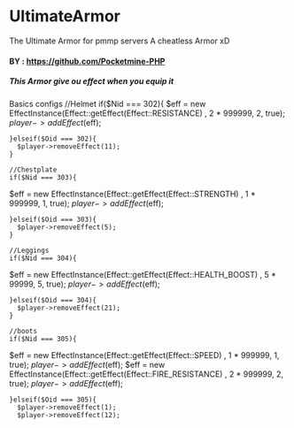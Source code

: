 # UltimateArmor
The Ultimate Armor for pmmp servers
A cheatless Armor xD

#### BY : https://github.com/Pocketmine-PHP
##### This Armor give ou effect when you equip it
Basics configs
    //Helmet
    if($Nid === 302){
 $eff = new EffectInstance(Effect::getEffect(Effect::RESISTANCE) , 2 * 999999, 2, true);
$player->addEffect($eff);
      
    }elseif($Oid === 302){
      $player->removeEffect(11);
    }
    
    //Chestplate
    if($Nid === 303){
 $eff = new EffectInstance(Effect::getEffect(Effect::STRENGTH) , 1 * 999999, 1, true);
$player->addEffect($eff);
      
    }elseif($Oid === 303){
      $player->removeEffect(5);
    }
    
    //Leggings
    if($Nid === 304){
 $eff = new EffectInstance(Effect::getEffect(Effect::HEALTH_BOOST) , 5 * 99999, 5, true);
$player->addEffect($eff);
      
    }elseif($Oid === 304){
      $player->removeEffect(21);
    }
    
    //boots
    if($Nid === 305){
 $eff = new EffectInstance(Effect::getEffect(Effect::SPEED) , 1 * 999999, 1, true);
$player->addEffect($eff);
 $eff = new EffectInstance(Effect::getEffect(Effect::FIRE_RESISTANCE) , 2 * 999999, 2, true);
$player->addEffect($eff);
      
    }elseif($Oid === 305){
      $player->removeEffect(1);
      $player->removeEffect(12);
